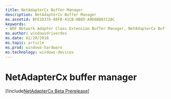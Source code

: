 ```yaml
---
title: NetAdapterCx Buffer Manager
description: NetAdapterCx Buffer Manager
ms.assetid: BFE1D376-88FB-41CB-AB6D-A0D6BB83128C
keywords:
- WDF Network Adapter Class Extension Buffer Manager, NetAdapterCx Buffer Manager
ms.author: windowsdriverdev
ms.date: 02/20/2018
ms.topic: article
ms.prod: windows-hardware
ms.technology: windows-devices
---
```


# NetAdapterCx buffer manager

[!include[NetAdapterCx Beta Prerelease](../netcx-beta-prerelease.md)]

